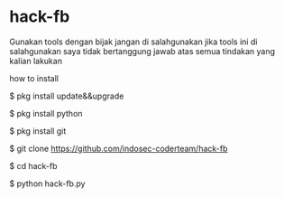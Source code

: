 # hack-fb
Gunakan tools dengan bijak 
jangan di salahgunakan
jika tools ini di salahgunakan saya tidak bertanggung jawab
atas semua tindakan yang kalian lakukan

how to install

$ pkg install update&&upgrade

$ pkg install python

$ pkg install git

$ git clone https://github.com/indosec-coderteam/hack-fb

$ cd hack-fb

$ python hack-fb.py
